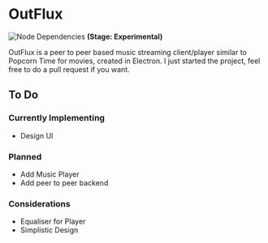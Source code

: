 # OutFlux
![Node Dependencies](https://david-dm.org/sauravyash/outflux.svg) **(Stage: Experimental)**

OutFlux is a peer to peer based music streaming client/player similar to Popcorn Time for movies, created in Electron. I just started the project, feel free to do a pull request if you want.

## To Do
### Currently Implementing
- Design UI
### Planned

- Add Music Player
- Add peer to peer backend

### Considerations
- Equaliser for Player
- Simplistic Design
